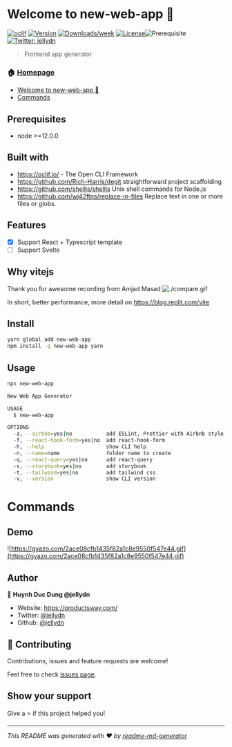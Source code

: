 # Welcome to new-web-app 👋

[![oclif](https://img.shields.io/badge/cli-oclif-brightgreen.svg)](https://oclif.io)
[![Version](https://img.shields.io/npm/v/new-web-app.svg)](https://npmjs.org/package/new-web-app)
[![Downloads/week](https://img.shields.io/npm/dw/new-web-app.svg)](https://npmjs.org/package/new-web-app)
[![License](https://img.shields.io/npm/l/new-web-app.svg)](https://github.com/jellydn/new-web-app/blob/master/package.json)![Prerequisite](https://img.shields.io/badge/node-%3E%3D12.0.0-blue.svg)
[![Twitter: jellydn](https://img.shields.io/twitter/follow/jellydn.svg?style=social)](https://twitter.com/jellydn)

> Frontend app generator

### 🏠 [Homepage](https://github.com/jellydn/new-web-app)

<!-- toc -->

- [Welcome to new-web-app 👋](#welcome-to-new-web-app-)
- [Commands](#commands)
<!-- tocstop -->

## Prerequisites

- node >=12.0.0

## Built with

- https://oclif.io/ - The Open CLI Framework
- https://github.com/Rich-Harris/degit straightforward project scaffolding
- https://github.com/shelljs/shelljs Unix shell commands for Node.js
- https://github.com/wj42ftns/replace-in-files Replace text in one or more files or globs.

## Features

- [x] Support React + Typescript template
- [ ] Support Svelte

## Why vitejs

Thank you for awesome recording from Amjad Masad
![./compare.gif](./compare.gif)

In short, better performance, more detail on https://blog.replit.com/vite

## Install

```sh
yarn global add new-web-app
npm install -g new-web-app yarn
```

## Usage

```sh
npx new-web-app
```

```sh
New Web App Generator

USAGE
  $ new-web-app

OPTIONS
  -a, --airbnb=yes|no           add ESLint, Prettier with Airbnb style (Typescript)
  -f, --react-hook-form=yes|no  add react-hook-form
  -h, --help                    show CLI help
  -n, --name=name               folder name to create
  -q, --react-query=yes|no      add react-query
  -s, --storybook=yes|no        add storybook
  -t, --tailwind=yes|no         add tailwind css
  -v, --version                 show CLI version
```

<!-- usagestop -->

# Commands

<!-- commands -->

<!-- commandsstop -->

## Demo

![https://gyazo.com/2ace08cfb1435f82a1c8e9550f547e44.gif](https://gyazo.com/2ace08cfb1435f82a1c8e9550f547e44.gif)

## Author

👤 **Huynh Duc Dung @jellydn**

- Website: https://productsway.com/
- Twitter: [@jellydn](https://twitter.com/jellydn)
- Github: [@jellydn](https://github.com/jellydn)

## 🤝 Contributing

Contributions, issues and feature requests are welcome!

Feel free to check [issues page](https://github.com/jellydn/new-web-app/issues).

## Show your support

Give a ⭐️ if this project helped you!

---

_This README was generated with ❤️ by [readme-md-generator](https://github.com/kefranabg/readme-md-generator)_
